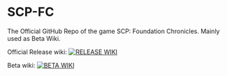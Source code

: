 # SCP-FC

The Official GitHub Repo of the game SCP: Foundation Chronicles. Mainly used as Beta Wiki.

Official Release wiki:
[![RELEASE WIKI](https://img.shields.io/badge/RELEASE_WIKI-ffffff?style=for-the-badge)](https://scp-fc.fandom.com/wiki/SCP:_Foundation_Chronicles_Wiki)

Beta wiki:
[![BETA WIKI](https://img.shields.io/badge/BETA_WIKI-ffffff?style=for-the-badge)](https://leshy-sgwc.github.io/SCP-FC/)
